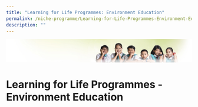 ```yaml
---
title: "Learning for Life Programmes: Environment Education"
permalink: /niche-programme/Learning-for-Life-Programmes-Environment-Education/
description: ""
---
```

![](/images/Banner.jpg)

Learning for Life Programmes - Environment Education
====================================================